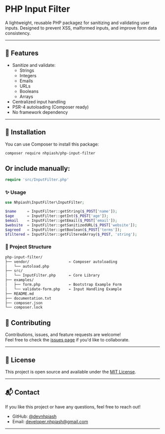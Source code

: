 # PHP Input Filter

A lightweight, reusable PHP packagez for sanitizing and validating user inputs. Designed to prevent XSS, malformed inputs, and improve form data consistency.

---

## 📌 Features

- Sanitize and validate:
  - Strings
  - Integers
  - Emails
  - URLs
  - Booleans
  - Arrays
- Centralized input handling
- PSR-4 autoloading (Composer ready)
- No framework dependency

---

## 🚀 Installation

You can use Composer to install this package:

```bash
composer require nhpiash/php-input-filter
```
Or include manually:
---
```php
require 'src/InputFilter.php'
```
### ✨ Usage

```php
use Nhpiash\InputFilter\InputFilter;

$name     = InputFilter::getString($_POST['name']);
$age      = InputFilter::getInt($_POST['age']);
$email    = InputFilter::getEmail($_POST['email']);
$website  = InputFilter::getSanitizedURL($_POST['website']);
$agreed   = InputFilter::getBoolean($_POST['terms']);
$filtered = InputFilter::getFilteredArray($_POST, 'string');
```
### 📂 Project Structure

```bash
php-input-filter/
├── vendor/                  ← Composer autoloading
│   └── autoload.php
├── src/
│   └── InputFilter.php      ← Core Library
├── examples/
│   ├── form.php             ← Bootstrap Example Form
│   └── validate-form.php    ← Input Handling Example
├── README.md
├── documentation.txt
├── composer.json
└── composer.lock
```
## 🙌 Contributing

Contributions, issues, and feature requests are welcome!  
Feel free to check the [issues page](https://github.com/devnhpiash/php-input-filter/issues) if you'd like to collaborate.

---

## 📄 License

This project is open source and available under the [MIT License](LICENSE).

---

## 📬 Contact

If you like this project or have any questions, feel free to reach out!

- GitHub: [@devnhpiash](https://github.com/devnhpiash)
- Email: developer.nhpiash@gmail.com

---


